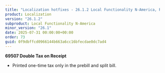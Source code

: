 ```yaml
---
title: "Localization hotfixes - 26.1.2 Local Functionality N-America, Release date July 31, 2025 - Hotfixes"
product: Localization
version: "26.1.2"
subproduct: Local Functionality N-America
minor_version: "26.1"
date: 2025-07-31 00:00:00+00:00
order: 73
guid: 0f9dbffcd0966144b663a6cc16bfecdae0dc7ad4
---
```


<strong>69507 Double Tax on Receipt</strong>
<ul><li>Printed one-time tax only in the prebill and split bill.</li></ul>
